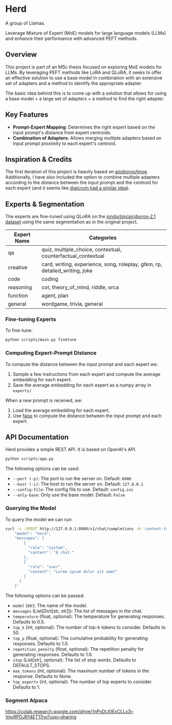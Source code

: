 # Herd
A group of Llamas.

Leverage Mixture of Expert (MoE) models for large language models (LLMs) and enhance their performance with advanced PEFT methods.

## Overview
This project is part of an MSc thesis focused on exploring MoE models for LLMs. By leveraging PEFT methods like LoRA and QLoRA, it seeks to offer an effective solution to use a base model in combination with an extensive set of adapters and a method to identify the appropriate adapter.

The basic idea behind this is to come up with a solution that allows for using a base model + a large set of adapters + a method to find the right adapter.

## Key Features
- **Prompt-Expert Mapping**: Determines the right expert based on the input prompt's distance from expert centroids.
- **Combination of Adapters**: Allows merging multiple adapters based on input prompt proximity to each expert's centroid.


## Inspiration & Credits
The first iteration of this project is heavily based on [airoboros/lmoe](https://github.com/jondurbin/airoboros/tree/main/airoboros/lmoe). Additionally,
I have also included the option to combine multiple adapters according to the distance between the input prompt and the centroid for each expert (and it seems like [@aicrum had a similar idea](https://twitter.com/aicrumb/status/1681846805959528448)).

## Experts & Segmentation
The experts are fine-tuned using QLoRA on the [jondurbin/airoboros-2.1 dataset](https://huggingface.co/datasets/jondurbin/airoboros-2.1/viewer/default/train) using the same segmentation as in the original project.

 Expert Name | Categories |
-------------|------------|
 qa          | quiz, multiple_choice, contextual, counterfactual_contextual |
 creative    | card, writing, experience, song, roleplay, gtkm, rp, detailed_writing, joke |
 code        | coding |
 reasoning   | cot, theory_of_mind, riddle, orca |
 function    | agent, plan |
 general     | wordgame, trivia, general |


### Fine-tuning Experts
To fine-tune:

```sh
python scripts/main.py finetune
```

### Computing Expert-Prompt Distance
To compute the distance between the input prompt and each expert we:

1. Sample a few instructions from each expert and compute the average embedding for each expert.
2. Save the average embedding for each expert as a numpy array in `experts/`

When a new prompt is received, we:
1. Load the average embedding for each expert.
2. Use [faiss](https://github.com/facebookresearch/faiss) to compute the distance between the input prompt and each expert.

## API Documentation
Herd provides a simple REST API. It is based on OpenAI's API.


```py
python scripts/app.py
```

The following options can be used:
- `--port (-p)`: The port to run the server on. Default: `8000`
- `--host (-i)`: The host to run the server on. Default: `127.0.0.1`
- `--config-file`: The config file to use. Default: `config.ini`
- `--only-base`: Only use the base model. Default: `False`


### Querying the Model

To query the model we can run:
```sh
curl -s -XPOST http://127.0.0.1:8000/v1/chat/completions -H 'content-type: application/json' -d '{
    "model": "herd",
    "messages": [
        {
          "role": "system",
          "content": "A chat."
        },
        {
          "role": "user",
          "content": "Lorem ipsum dolor sit amet"
        }
      ]
    }'
```

The following options can be passed:
- `model` (str): The name of the model.
- `messages` (List[Dict[str, str]]): The list of messages in the chat.
- `temperature` (float, optional): The temperature for generating responses. Defaults to 0.5.
- `top_k` (int, optional): The number of top-k tokens to consider. Defaults to 50.
- `top_p` (float, optional): The cumulative probability for generating responses. Defaults to 1.0.
- `repetition_penalty` (float, optional): The repetition penalty for generating responses. Defaults to 1.0.
- `stop` (List[str], optional): The list of stop words. Defaults to DEFAULT_STOPS.
- `max_tokens` (int, optional): The maximum number of tokens in the response. Defaults to None.
- `top_experts` (int, optional): The number of top experts to consider. Defaults to 1.


### Segment Alpaca
https://colab.research.google.com/drive/1nPxDLt0ExCLLx3j-VovRPDJR14ET17no?usp=sharing
